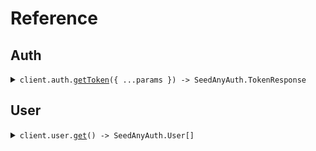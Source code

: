 # Reference

## Auth

<details><summary><code>client.auth.<a href="/src/api/resources/auth/client/Client.ts">getToken</a>({ ...params }) -> SeedAnyAuth.TokenResponse</code></summary>
<dl>
<dd>

#### 🔌 Usage

<dl>
<dd>

<dl>
<dd>

```typescript
await client.auth.getToken({
    clientId: "string",
    clientSecret: "string",
    scope: "string",
});
```

</dd>
</dl>
</dd>
</dl>

#### ⚙️ Parameters

<dl>
<dd>

<dl>
<dd>

**request:** `SeedAnyAuth.GetTokenRequest`

</dd>
</dl>

<dl>
<dd>

**requestOptions:** `Auth.RequestOptions`

</dd>
</dl>
</dd>
</dl>

</dd>
</dl>
</details>

## User

<details><summary><code>client.user.<a href="/src/api/resources/user/client/Client.ts">get</a>() -> SeedAnyAuth.User[]</code></summary>
<dl>
<dd>

#### 🔌 Usage

<dl>
<dd>

<dl>
<dd>

```typescript
await client.user.get();
```

</dd>
</dl>
</dd>
</dl>

#### ⚙️ Parameters

<dl>
<dd>

<dl>
<dd>

**requestOptions:** `User.RequestOptions`

</dd>
</dl>
</dd>
</dl>

</dd>
</dl>
</details>
